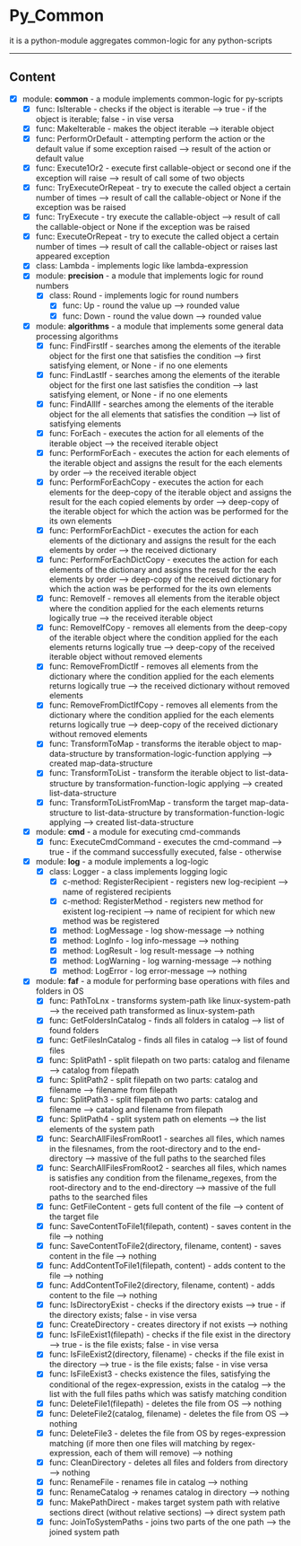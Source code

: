 # Py_Common
it is a python-module aggregates common-logic for any python-scripts
***
## Content
* [x] module: **common** - a module implements common-logic for py-scripts
    * [x] func: IsIterable - checks if the object is iterable --> true - if the object is iterable; false - in vise versa
    * [x] func: MakeIterable - makes the object iterable --> iterable object
    * [x] func: PerformOrDefault - attempting perform the action or the default value if some exception raised --> result of the action or default value
    * [x] func: Execute1Or2 - execute first callable-object or second one if the exception will raise --> result of call some of two objects
    * [x] func: TryExecuteOrRepeat - try to execute the called object a certain number of times --> result of call the callable-object or None if the exception was be raised
    * [x] func: TryExecute - try execute the callable-object --> result of call the callable-object or None if the exception was be raised
    * [x] func: ExecuteOrRepeat - try to execute the called object a certain number of times --> result of call the callable-object or raises last appeared exception
    * [x] class: Lambda - implements logic like lambda-expression
    * [x] module: **precision** - a module that implements logic for round numbers
        * [x] class: Round - implements logic for round numbers
            * [x] func: Up - round the value up --> rounded value
            * [x] func: Down - round the value down --> rounded value
    * [x] module: **algorithms** - a module that implements some general data processing algorithms
        * [x] func: FindFirstIf - searches among the elements of the iterable object for the first one that satisfies the condition --> first satisfying element, or None - if no one elements
        * [x] func: FindLastIf - searches among the elements of the iterable object for the first one last satisfies the condition --> last satisfying element, or None - if no one elements
        * [x] func: FindAllIf - searches among the elements of the iterable object for the all elements that satisfies the condition --> list of satisfying elements
        * [x] func: ForEach - executes the action for all elements of the iterable object --> the received iterable object
        * [x] func: PerformForEach - executes the action for each elements of the iterable object and assigns the result for the each elements by order --> the received iterable object
        * [x] func: PerformForEachCopy - executes the action for each elements for the deep-copy of the iterable object and assigns the result for the each copied elements by order --> deep-copy of the iterable object for which the action was be performed for the its own elements
        * [x] func: PerformForEachDict -  executes the action for each elements of the dictionary and assigns the result for the each elements by order --> the received dictionary
        * [x] func: PerformForEachDictCopy -  executes the action for each elements of the dictionary and assigns the result for the each elements by order --> deep-copy of the received dictionary for which the action was be performed for the its own elements
        * [x] func: RemoveIf - removes all elements from the iterable object where the condition applied for the each elements returns logically true --> the received iterable object
        * [x] func: RemoveIfCopy - removes all elements from the deep-copy of the iterable object where the condition applied for the each elements returns logically true --> deep-copy of the received iterable object without removed elements
        * [x] func: RemoveFromDictIf - removes all elements from the dictionary where the condition applied for the each elements returns logically true --> the received dictionary without removed elements
        * [x] func: RemoveFromDictIfCopy - removes all elements from the dictionary where the condition applied for the each elements returns logically true --> deep-copy of the received dictionary without removed elements
        * [x] func: TransformToMap - transforms the iterable object to map-data-structure by transformation-logic-function applying --> created map-data-structure
        * [x] func: TransformToList - transform the iterable object to list-data-structure by transformation-function-logic applying --> created list-data-structure
        * [x] func: TransformToListFromMap - transform the target map-data-structure to list-data-structure by transformation-function-logic applying --> created list-data-structure
    * [x] module: **cmd** - a module for executing cmd-commands
        * [x] func: ExecuteCmdCommand - executes the cmd-command --> true - if the command successfully executed, false - otherwise
    * [x] module: **log** - a module implements a log-logic
        * [x] class: Logger - a class implements logging logic
            * [x] c-method: RegisterRecipient - registers new log-recipient --> name of registered recipients
            * [x] c-method: RegisterMethod - registers new method for existent log-recipient --> name of recipient for which new method was be registered
            * [x] method: LogMessage - log show-message --> nothing
            * [x] method: LogInfo - log info-message --> nothing
            * [x] method: LogResult - log result-message --> nothing
            * [x] method: LogWarning - log warning-message --> nothing
            * [x] method: LogError - log error-message --> nothing
    * [x] module: **faf** - a module for performing base operations with files and folders in OS
        * [x] func: PathToLnx - transforms system-path like linux-system-path --> the received path transformed as linux-system-path
        * [x] func: GetFoldersInCatalog - finds all folders in catalog --> list of found folders
        * [x] func: GetFilesInCatalog - finds all files in catalog --> list of found files
        * [x] func: SplitPath1 - split filepath on two parts: catalog and filename --> catalog from filepath
        * [x] func: SplitPath2 - split filepath on two parts: catalog and filename --> filename from filepath
        * [x] func: SplitPath3 - split filepath on two parts: catalog and filename --> catalog and filename from filepath
        * [x] func: SplitPath4 - split system path on elements --> the list elements of the system path
        * [x] func: SearchAllFilesFromRoot1 - searches all files, which names in the filesnames, from the root-directory and to the end-directory --> massive of the full paths to the searched files
        * [x] func: SearchAllFilesFromRoot2 - searches all files, which names is satisfies any condition from the filename_regexes, from the root-directory and to the end-directory --> massive of the full paths to the searched files
        * [x] func: GetFileContent - gets full content of the file --> content of the target file
        * [x] func: SaveContentToFile1(filepath, content) - saves content in the file --> nothing
        * [x] func: SaveContentToFile2(directory, filename, content) - saves content in the file --> nothing
        * [x] func: AddContentToFile1(filepath, content) - adds content to the file --> nothing
        * [x] func: AddContentToFile2(directory, filename, content) - adds content to the file --> nothing
        * [x] func: IsDirectoryExist - checks if the directory exists --> true - if the directory exists; false - in vise versa
        * [x] func: CreateDirectory - creates directory if not exists --> nothing
        * [x] func: IsFileExist1(filepath) - checks if the file exist in the directory --> true - is the file exists; false - in vise versa
        * [x] func: IsFileExist2(directory, filename) - checks if the file exist in the directory --> true - is the file exists; false - in vise versa
        * [x] func: IsFileExist3 - checks existence the files, satisfying the conditional of the regex-expression, exists in the catalog --> the list with the full files paths which was satisfy matching condition
        * [x] func: DeleteFile1(filepath) - deletes the file from OS --> nothing
        * [x] func: DeleteFile2(catalog, filename) - deletes the file from OS --> nothing
        * [x] func: DeleteFile3 - deletes the file from OS by reges-expression matching (if more then one files will matching by regex-expression, each of them will remove) --> nothing
        * [x] func: CleanDirectory - deletes all files and folders from directory --> nothing
        * [x] func: RenameFile - renames file in catalog --> nothing
        * [x] func: RenameCatalog -> renames catalog in directory --> nothing
        * [x] func: MakePathDirect - makes target system path with relative sections direct (without relative sections) --> direct system path  
        * [x] func: JoinToSystemPaths - joins two parts of the one path --> the joined system path
